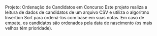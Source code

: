 Projeto: Ordenação de Candidatos em Concurso
Este projeto realiza a leitura de dados de candidatos de um arquivo CSV e utiliza o algoritmo Insertion Sort para ordená-los com base em suas notas. Em caso de empate, os candidatos são ordenados pela data de nascimento (os mais velhos têm prioridade).

